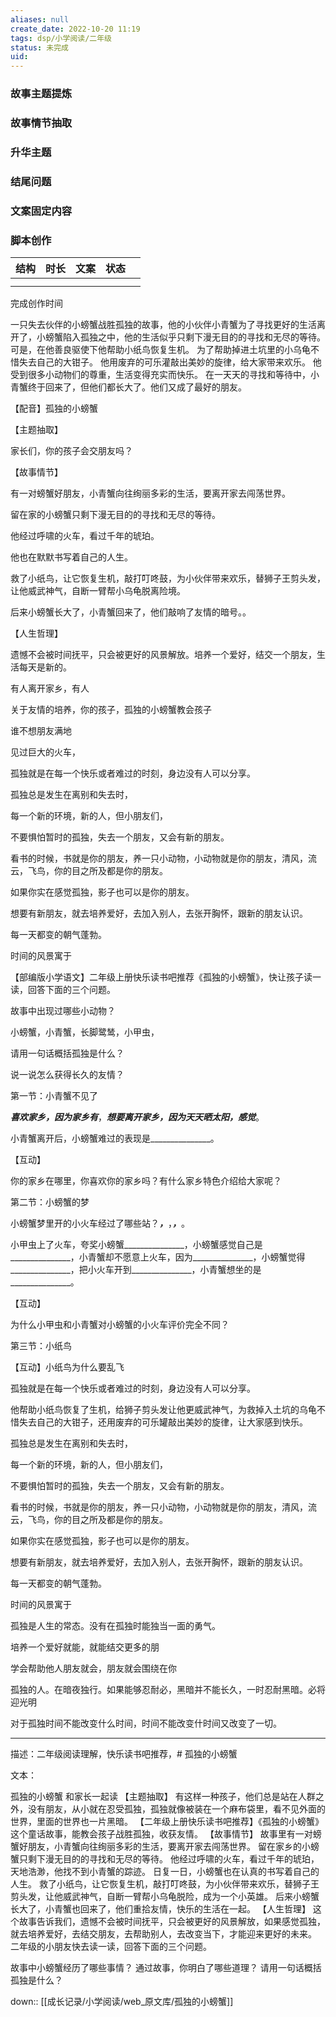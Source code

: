 ```yaml
---
aliases: null
create_date: 2022-10-20 11:19 
tags: dsp/小学阅读/二年级
status: 未完成 
uid: 
---
```




### 故事主题提炼


### 故事情节抽取

### 升华主题

### 结尾问题

### 文案固定内容


### 脚本创作

| 结构 | 时长 | 文案 | 状态 |     |
| ---- | ---- | ---- | ---- | --- |
|      |      |      |      |     |
|      |      |      |      |     |

完成创作时间  


一只失去伙伴的小螃蟹战胜孤独的故事，他的小伙伴小青蟹为了寻找更好的生活离开了，小螃蟹陷入孤独之中，他的生活似乎只剩下漫无目的的寻找和无尽的等待。
可是，在他善良驱使下他帮助小纸鸟恢复生机。
为了帮助掉进土坑里的小乌龟不惜失去自己的大钳子。
他用废弃的可乐灌敲出美妙的旋律，给大家带来欢乐。
他受到很多小动物们的尊重，生活变得充实而快乐。
在一天天的寻找和等待中，小青蟹终于回来了，但他们都长大了。他们又成了最好的朋友。

【配音】孤独的小螃蟹

【主题抽取】

家长们，你的孩子会交朋友吗？

【故事情节】

有一对螃蟹好朋友，小青蟹向往绚丽多彩的生活，要离开家去闯荡世界。

留在家的小螃蟹只剩下漫无目的的寻找和无尽的等待。

他经过呼啸的火车，看过千年的琥珀。

他也在默默书写着自己的人生。

救了小纸鸟，让它恢复生机，敲打叮咚鼓，为小伙伴带来欢乐，替狮子王剪头发，让他威武神气，自断一臂帮小乌龟脱离险境。

后来小螃蟹长大了，小青蟹回来了，他们敲响了友情的暗号。。

【人生哲理】

遗憾不会被时间抚平，只会被更好的风景解放。培养一个爱好，结交一个朋友，生活每天是新的。

有人离开家乡，有人

关于友情的培养，你的孩子，孤独的小螃蟹教会孩子

谁不想朋友满地

见过巨大的火车，

孤独就是在每一个快乐或者难过的时刻，身边没有人可以分享。

孤独总是发生在离别和失去时，

每一个新的环境，新的人，但小朋友们，

不要惧怕暂时的孤独，失去一个朋友，又会有新的朋友。

看书的时候，书就是你的朋友，养一只小动物，小动物就是你的朋友，清风，流云，飞鸟，你的目之所及都是你的朋友。

如果你实在感觉孤独，影子也可以是你的朋友。

想要有新朋友，就去培养爱好，去加入别人，去张开胸怀，跟新的朋友认识。

每一天都变的朝气蓬勃。

时间的风景寓于

【部编版小学语文】二年级上册快乐读书吧推荐《孤独的小螃蟹》，快让孩子读一读，回答下面的三个问题。

故事中出现过哪些小动物？

小螃蟹，小青蟹，长脚鹭鸶，小甲虫，

请用一句话概括孤独是什么？

说一说怎么获得长久的友情？

第一节：小青蟹不见了

_______________喜欢家乡，因为家乡有_______________，_______________想要离开家乡，因为天天晒太阳，感觉_______________。

小青蟹离开后，小螃蟹难过的表现是_______________。

【互动】

你的家乡在哪里，你喜欢你的家乡吗？有什么家乡特色介绍给大家呢？

第二节：小螃蟹的梦

小螃蟹梦里开的小火车经过了哪些站？_______________，_______________，_______________，_______________。

小甲虫上了火车，夸奖小螃蟹_______________，小螃蟹感觉自己是_______________，小青蟹却不愿意上火车，因为_______________，小螃蟹觉得_______________，把小火车开到_______________，小青蟹想坐的是_______________。

【互动】

为什么小甲虫和小青蟹对小螃蟹的小火车评价完全不同？

第三节：小纸鸟

【互动】小纸鸟为什么要乱飞

孤独就是在每一个快乐或者难过的时刻，身边没有人可以分享。

他帮助小纸鸟恢复了生机，给狮子剪头发让他更威武神气，为救掉入土坑的乌龟不惜失去自己的大钳子，还用废弃的可乐罐敲出美妙的旋律，让大家感到快乐。

孤独总是发生在离别和失去时，

每一个新的环境，新的人，但小朋友们，

不要惧怕暂时的孤独，失去一个朋友，又会有新的朋友。

看书的时候，书就是你的朋友，养一只小动物，小动物就是你的朋友，清风，流云，飞鸟，你的目之所及都是你的朋友。

如果你实在感觉孤独，影子也可以是你的朋友。

想要有新朋友，就去培养爱好，去加入别人，去张开胸怀，跟新的朋友认识。

每一天都变的朝气蓬勃。

时间的风景寓于

孤独是人生的常态。没有在孤独时能独当一面的勇气。

培养一个爱好就能，就能结交更多的朋

学会帮助他人朋友就会，朋友就会围绕在你

孤独的人。在暗夜独行。如果能够忍耐必，黑暗并不能长久，一时忍耐黑暗。必将迎光明

对于孤独时间不能改变什么时间，时间不能改变什时间又改变了一切。

---
描述：二年级阅读理解，快乐读书吧推荐，# 孤独的小螃蟹

文本：

孤独的小螃蟹 和家长一起读 【主题抽取】 有这样一种孩子，他们总是站在人群之外，没有朋友，从小就在忍受孤独，孤独就像被装在一个麻布袋里，看不见外面的世界，里面的世界也一片黑暗。 【二年级上册快乐读书吧推荐】《孤独的小螃蟹》这个童话故事，能教会孩子战胜孤独，收获友情。 【故事情节】 故事里有一对螃蟹好朋友，小青蟹向往绚丽多彩的生活，要离开家去闯荡世界。 留在家乡的小螃蟹只剩下漫无目的的寻找和无尽的等待。 他经过呼啸的火车，看过千年的琥珀，天地浩渺，他找不到小青蟹的踪迹。 日复一日，小螃蟹也在认真的书写着自己的人生。 救了小纸鸟，让它恢复生机，敲打叮咚鼓，为小伙伴带来欢乐，替狮子王剪头发，让他威武神气，自断一臂帮小乌龟脱险，成为一个小英雄。 后来小螃蟹长大了，小青蟹也回来了，他们重拾友情，快乐的生活在一起。 【人生哲理】 这个故事告诉我们，遗憾不会被时间抚平，只会被更好的风景解放，如果感觉孤独，就去培养爱好，去结交朋友，去帮助别人，去改变当下，才能迎来更好的未来。 二年级的小朋友快去读一读，回答下面的三个问题。

故事中小螃蟹经历了哪些事情？ 通过故事，你明白了哪些道理？ 请用一句话概括孤独是什么？

down:: [[成长记录/小学阅读/web_原文库/孤独的小螃蟹]]